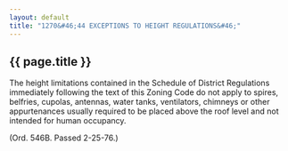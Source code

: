 ```yaml
---
layout: default 
title: "1270&#46;44 EXCEPTIONS TO HEIGHT REGULATIONS&#46;"
---
```


{{ page.title }}
----------------

The height limitations contained in the Schedule of District Regulations
immediately following the text of this Zoning Code do not apply to
spires, belfries, cupolas, antennas, water tanks, ventilators, chimneys
or other appurtenances usually required to be placed above the roof
level and not intended for human occupancy.

(Ord. 546B. Passed 2-25-76.)
